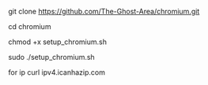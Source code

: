 git clone https://github.com/The-Ghost-Area/chromium.git

cd chromium

chmod +x setup_chromium.sh

sudo ./setup_chromium.sh


for ip  curl ipv4.icanhazip.com

